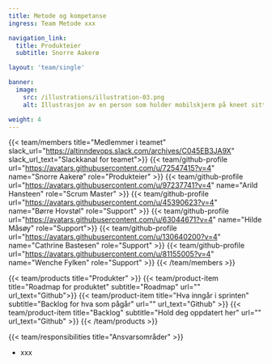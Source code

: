 ```yaml
---
title: Metode og kompetanse
ingress: Team Metode xxx

navigation_link:
  title: Produkteier
  subtitle: Snorre Aakerø

layout: 'team/single'

banner:
  image:
    src: /illustrations/illustration-03.png
    alt: Illustrasjon av en person som holder mobilskjerm på kneet sitt

weight: 4
---
```


{{< team/members title="Medlemmer i teamet" slack_url="https://altinndevops.slack.com/archives/C045EB3JA9X" slack_url_text="Slackkanal for teamet">}}
{{< team/github-profile url="https://avatars.githubusercontent.com/u/72547415?v=4" name="Snorre Aakerø" role="Produkteier" >}}
{{< team/github-profile url="https://avatars.githubusercontent.com/u/97237741?v=4" name="Arild Hansteen" role="Scrum Master" >}}
{{< team/github-profile url="https://avatars.githubusercontent.com/u/45390623?v=4" name="Børre Hovstøl" role="Support" >}}
{{< team/github-profile url="https://avatars.githubusercontent.com/u/63044671?v=4" name="Hilde Måsøy" role="Support">}}
{{< team/github-profile url="https://avatars.githubusercontent.com/u/130640200?v=4" name="Cathrine Bastesen" role="Support" >}}
{{< team/github-profile url="https://avatars.githubusercontent.com/u/81155005?v=4" name="Wenche Fylken" role="Support" >}}
{{< /team/members >}}

{{< team/products title="Produkter" >}}
{{< team/product-item title="Roadmap for produktet" subtitle="Roadmap" url="" url_text="Github">}}
{{< team/product-item title="Hva inngår i sprinten" subtitle="Backlog for hva som pågår" url="" url_text="Github" >}}
{{< team/product-item title="Backlog" subtitle="Hold deg oppdatert her" url="" url_text="Github" >}}
{{< /team/products >}}

{{< team/responsibilities title="Ansvarsområder" >}}

- xxx

